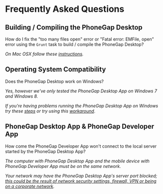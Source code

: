 # Frequently Asked Questions

## Building / Compiling the PhoneGap Desktop

How do I fix the "too many files open" error or "Fatal error: EMFile, open" error using the `Grunt` task to build / compile the PhoneGap Desktop?

_On Mac OSX follow these [instructions](https://github.com/phonegap/phonegap-app-desktop/issues/168#issuecomment-53630951)._

## Operating System Compatibility

Does the PhoneGap Desktop work on Windows?

_Yes, however we've only tested the PhoneGap Desktop App on Windows 7 and Windows 8._

_If you're having problems running the PhoneGap Desktop App on Windows try these [steps](https://github.com/phonegap/phonegap-app-desktop/issues/203#issuecomment-60002264) or try using this [workaround](https://github.com/phonegap/phonegap-app-desktop/issues/258#issuecomment-67997880)_.

## PhoneGap Desktop App & PhoneGap Developer App

How come the PhoneGap Developer App won't connect to the local server started by the PhoneGap Desktop App?

_The computer with PhoneGap Desktop App and the mobile device with PhoneGap Developer App must be on the same network._

_Your network may have the PhoneGap Desktop App's server port blocked; [this could be the result of network security settings, firewall, VPN or being on a corporate network](https://github.com/phonegap/phonegap-app-desktop/issues/162)._